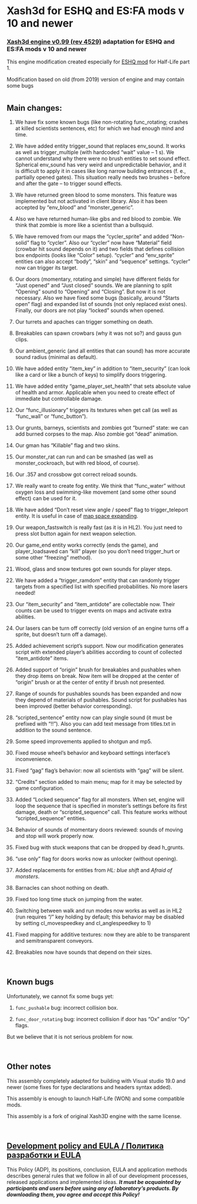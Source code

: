 ﻿# Xash3d for ESHQ and ES:FA mods v 10 and newer
### [Xash3d engine v0.99 (rev 4529)](https://github.com/FWGS/xash3d) adaptation for ESHQ and ES:FA mods v 10 and newer


This engine modification created especially for [ESHQ mod](http://www.moddb.com/mods/eshq) for Half-Life part 1.

Modification based on old (from 2019) version of engine and may contain some bugs

#

## Main changes:

1. We have fix some known bugs (like non-rotating func_rotating; crashes at killed scientists sentences, etc) for which we had enough mind and time.

2. We have added entity trigger_sound that replaces env_sound. It works as well as trigger_multiple (with hardcoded “wait” value – 1 s). We cannot understand why there were no brush entities to set sound effect. Spherical env_sound has very weird and unpredictable behavior, and it is difficult to apply it in cases like long narrow building entrances (f. e., partially opened gates). This situation really needs two brushes – before and after the gate – to trigger sound effects.

3. We have returned green blood to some monsters. This feature was implemented but not activated in client library. Also it has been accepted by “env_blood” and “monster_generic”.

4. Also we have returned human-like gibs and red blood to zombie. We think that zombie is more like a scientist than a bullsquid.

5. We have removed from our maps the “cycler_sprite” and added “Non-solid” flag to “cycler”. Also our “cycler” now have “Material” field (crowbar hit sound depends on it) and two fields that defines collision box endpoints (looks like “Color” setup). “cycler” and “env_sprite” entities can also accept “body”, “skin” and “sequence” settings. “cycler” now can trigger its target.

6. Our doors (momentary, rotating and simple) have different fields for “Just opened” and “Just closed” sounds. We are planning to split “Opening” sound to “Opening” and “Closing”. But now it is not necessary. Also we have fixed some bugs (basically, around “Starts open” flag) and expanded list of sounds (not only replaced exist ones). Finally, our doors are not play “locked” sounds when opened.

7. Our turrets and apaches can trigger something on death.

8. Breakables can spawn crowbars (why it was not so?) and gauss gun clips.

9. Our ambient_generic (and all entities that can sound) has more accurate sound radius (minimal as default).

10. We have added entity “item_key” in addition to “item_security” (can look like a card or like a bunch of keys) to simplify doors triggering.

11. We have added entity “game_player_set_health” that sets absolute value of health and armor. Applicable when you need to create effect of immediate but controllable damage.

12. Our “func_illusionary” triggers its textures when get call (as well as “func_wall” or “func_button”).

13. Our grunts, barneys, scientists and zombies got “burned” state: we can add burned corpses to the map. Also zombie got “dead” animation.

14. Our gman has “Killable” flag and two skins.

15. Our monster_rat can run and can be smashed (as well as monster_cockroach, but with red blood, of course).

16. Our .357 and crossbow got correct reload sounds.

17. We really want to create fog entity. We think that “func_water” without oxygen loss and swimming-like movement (and some other sound effect) can be used for it.

18. We have added “Don’t reset view angle / speed” flag to trigger_teleport entity. It is useful in case of [map space expanding](http://www.moddb.com/mods/eshq/news/engine-specifications-for-teleports).

19. Our weapon_fastswitch is really fast (as it is in HL2). You just need to press slot button again for next weapon selection.

20. Our game_end entity works correctly (ends the game), and player_loadsaved can “kill” player (so you don’t need trigger_hurt or some other “freezing” method).

21. Wood, glass and snow textures got own sounds for player steps.

22. We have added a “trigger_ramdom” entity that can randomly trigger targets from a specified list with specified probabilities. No more lasers needed!

23. Our “item_security” and “item_antidote” are collectable now. Their counts can be used to trigger events on maps and activate extra abilities.

24. Our lasers can be turn off correctly (old version of an engine turns off a sprite, but doesn’t turn off a damage).

25. Added achievement script’s support. Now our modification generates script with extended player’s abilities according to count of collected “item_antidote” items.

26. Added support of “origin” brush for breakables and pushables when they drop items on break. Now item will be dropped at the center of “origin” brush or at the center of entity if brush not presented.

27. Range of sounds for pushables sounds has been expanded and now they depend of materials of pushables. Sound script for pushables has been improved (better behavior corresponding).

28. “scripted_sentence” entity now can play single sound (it must be prefixed with “!!”). Also you can add text message from titles.txt in addition to the sound sentence.

29. Some speed improvements applied to shotgun and mp5.

30. Fixed mouse wheel’s behavior and keyboard settings interface’s inconvenience.

31. Fixed “gag” flag’s behavior: now all scientists with “gag” will be silent.

32. “Credits” section added to main menu; map for it may be selected by game configuration.

33. Added “Locked sequence” flag for all monsters. When set, engine will loop the sequence that is specified in monster’s settings before its first damage, death or “scripted_sequence” call. This feature works without “scripted_sequence” entities.

34. Behavior of sounds of momentary doors reviewed: sounds of moving and stop will work properly now.

35. Fixed bug with stuck weapons that can be dropped by dead h_grunts.

36. “use only” flag for doors works now as unlocker (without opening).

37. Added replacements for entities from *HL: blue shift* and *Afraid of monsters*.

38. Barnacles can shoot nothing on death.

39. Fixed too long time stuck on jumping from the water.

40. Switching between walk and run modes now works as well as in HL2 (run requires “/” key holding by default; this behavior may be disabled by setting cl_movespeedkey and cl_anglespeedkey to 1)

41. Fixed mapping for additive textures: now they are able to be transparent and semitransparent conveyors.

42. Breakables now have sounds that depend on their sizes.

&nbsp;



## Known bugs

Unfortunately, we cannot fix some bugs yet:

1. ```func_pushable``` bug: incorrect collision box.

2. ```func_door_rotating``` bug: incorrect collision if door has “Ox” and/or “Oy” flags.

But we believe that it is not serious problem for now.

&nbsp;



## Other notes

This assembly completely adapted for building with Visual studio 19.0 and newer (some fixes for type declarations and headers syntax added).

This assembly is enough to launch Half-Life (WON) and some compatible mods.

This assembly is a fork of original Xash3D engine with the same license.

&nbsp;



## [Development policy and EULA / Политика разработки и EULA](https://adslbarxatov.github.io/ADP)

This Policy (ADP), its positions, conclusion, EULA and application methods
describes general rules that we follow in all of our development processes, released applications and implemented ideas.
***It must be acquainted by participants and users before using any of laboratory’s products.
By downloading them, you agree and accept this Policy!***
